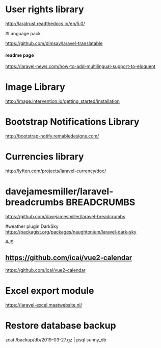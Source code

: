 # User rights library

http://laratrust.readthedocs.io/en/5.0/

#Language pack

https://github.com/dimsav/laravel-translatable
#### readme page
https://laravel-news.com/how-to-add-multilingual-support-to-eloquent

# Image Library
http://image.intervention.io/getting_started/installation

# Bootstrap Notifications Library
http://bootstrap-notify.remabledesigns.com/

# Currencies library
http://lyften.com/projects/laravel-currency/doc/

# davejamesmiller/laravel-breadcrumbs  BREADCRUMBS
https://github.com/davejamesmiller/laravel-breadcrumbs

#weather plugin DarkSky
https://packagist.org/packages/naughtonium/laravel-dark-sky

#JS
## https://github.com/icai/vue2-calendar
https://github.com/icai/vue2-calendar

# Excel export module
https://laravel-excel.maatwebsite.nl/

# Restore database backup
zcat /backup/db/2019-03-27.gz | psql sunny_db
